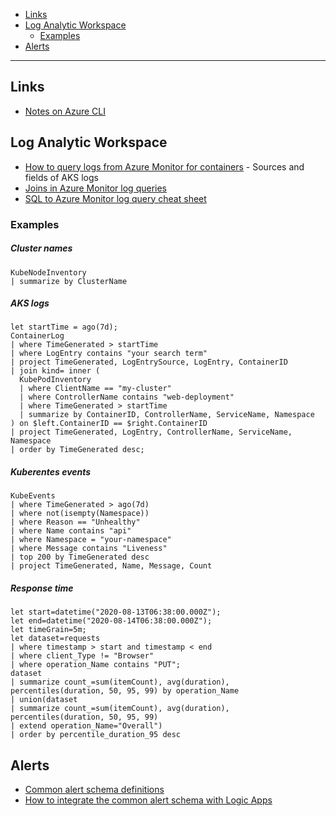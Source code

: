 - [Links](#links)
- [Log Analytic Workspace](#log-analytic-workspace)
  * [Examples](#examples)
- [Alerts](#alerts)
____

## Links

- [Notes on Azure CLI](./azure-cli.md)

## Log Analytic Workspace

- [How to query logs from Azure Monitor for containers](https://docs.microsoft.com/en-us/azure/azure-monitor/insights/container-insights-log-search) - Sources and fields of AKS logs
- [Joins in Azure Monitor log queries](https://docs.microsoft.com/en-us/azure/azure-monitor/log-query/joins)
- [SQL to Azure Monitor log query cheat sheet](https://docs.microsoft.com/en-us/azure/azure-monitor/log-query/sql-cheatsheet)

### Examples

##### Cluster names

```kusto
KubeNodeInventory
| summarize by ClusterName
```

##### AKS logs

```kusto
let startTime = ago(7d);
ContainerLog
| where TimeGenerated > startTime
| where LogEntry contains "your search term"
| project TimeGenerated, LogEntrySource, LogEntry, ContainerID
| join kind= inner (
  KubePodInventory
  | where ClientName == "my-cluster"
  | where ControllerName contains "web-deployment"
  | where TimeGenerated > startTime
  | summarize by ContainerID, ControllerName, ServiceName, Namespace
) on $left.ContainerID == $right.ContainerID
| project TimeGenerated, LogEntry, ControllerName, ServiceName, Namespace
| order by TimeGenerated desc;
```

##### Kuberentes events

```kusto
KubeEvents
| where TimeGenerated > ago(7d)
| where not(isempty(Namespace))
| where Reason == "Unhealthy"
| where Name contains "api"
| where Namespace = "your-namespace"
| where Message contains "Liveness"
| top 200 by TimeGenerated desc
| project TimeGenerated, Name, Message, Count
```

##### Response time

```kusto
let start=datetime("2020-08-13T06:38:00.000Z");
let end=datetime("2020-08-14T06:38:00.000Z");
let timeGrain=5m;
let dataset=requests
| where timestamp > start and timestamp < end
| where client_Type != "Browser"
| where operation_Name contains "PUT";
dataset
| summarize count_=sum(itemCount), avg(duration), percentiles(duration, 50, 95, 99) by operation_Name
| union(dataset
| summarize count_=sum(itemCount), avg(duration), percentiles(duration, 50, 95, 99)
| extend operation_Name="Overall")
| order by percentile_duration_95 desc
```

## Alerts

- [Common alert schema definitions](https://docs.microsoft.com/en-us/azure/azure-monitor/platform/alerts-common-schema-definitions)
- [How to integrate the common alert schema with Logic Apps](https://docs.microsoft.com/en-us/azure/azure-monitor/platform/alerts-common-schema-integrations)
